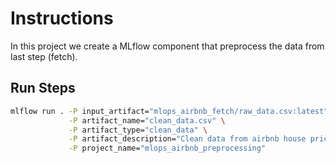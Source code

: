 # Instructions

In this project we create a MLflow component that preprocess the data from last step (fetch).

## Run Steps

```bash
mlflow run . -P input_artifact="mlops_airbnb_fetch/raw_data.csv:latest" \
             -P artifact_name="clean_data.csv" \
             -P artifact_type="clean_data" \
             -P artifact_description="Clean data from airbnb house prices in Rio de Janeiro" \
             -P project_name="mlops_airbnb_preprocessing"
```
